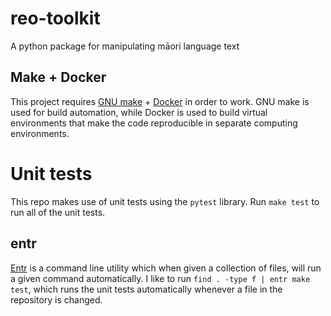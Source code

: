 # reo-toolkit

A python package for manipulating māori language text

## Make + Docker

This project requires [GNU make](https://www.gnu.org/software/make/) + [Docker](https://www.docker.com/) in order to work. GNU make is used for build automation, while Docker is used to build virtual environments that make the code reproducible in separate computing environments.

# Unit tests

This repo makes use of unit tests using the `pytest` library. Run `make test` to run all of the unit tests.

## entr

[Entr](http://eradman.com/entrproject/) is a command line utility which when given a collection of files, will run a given command automatically. I like to run `find . -type f | entr make test`, which runs the unit tests automatically whenever a file in the repository is changed.

